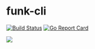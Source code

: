 # funk-cli


[![Build Status](https://travis-ci.com/Lonly5now/funk-cli.svg?branch=main)](https://travis-ci.com/Lonly5now/funk-cli)
[![Go Report Card](https://goreportcard.com/badge/github.com/Lonly5now/funk-cli)](https://goreportcard.com/report/github.com/Lonly5now/funk-cli)



[![](https://timgsa.baidu.com/timg?image&quality=80&size=b9999_10000&sec=1601743662231&di=404ea22a5d72d1ac9ebe3d02b6ced288&imgtype=0&src=http%3A%2F%2Fimg.mp.itc.cn%2Fupload%2F20170206%2F7fda1de390cb4ceb966fba42512e03f2.gif)](https://goreportcard.com/report/github.com/Lonly5now/funk-cli)
